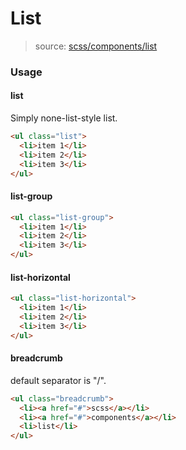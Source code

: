 # List
> source: [scss/components/list](../src/scss/components/_list.scss)

### Usage
#### list
Simply none-list-style list.
```html
<ul class="list">
  <li>item 1</li>
  <li>item 2</li>
  <li>item 3</li>
</ul>
```

#### list-group
```html
<ul class="list-group">
  <li>item 1</li>
  <li>item 2</li>
  <li>item 3</li>
</ul>
```

#### list-horizontal
```html
<ul class="list-horizontal">
  <li>item 1</li>
  <li>item 2</li>
  <li>item 3</li>
</ul>
```

#### breadcrumb
default separator is "/".
```html
<ul class="breadcrumb">
  <li><a href="#">scss</a></li>
  <li><a href="#">components</a></li>
  <li>list</li>
</ul>
```
